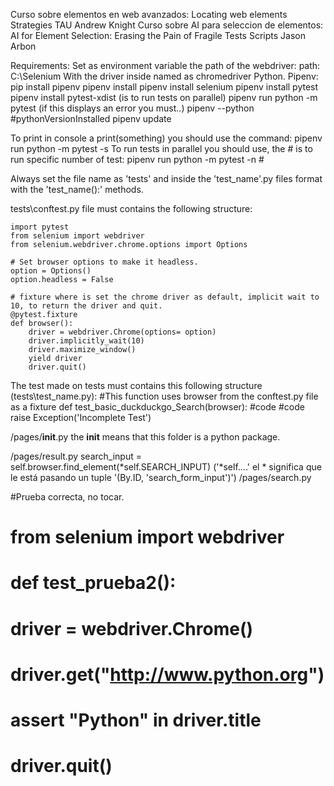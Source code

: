 Curso sobre elementos en web avanzados: Locating web elements Strategies TAU Andrew Knight
Curso sobre AI para seleccion de elementos: AI for Element Selection: Erasing the Pain of Fragile Tests Scripts Jason Arbon

Requirements:
    Set as environment variable the path of the webdriver:
        path: C:\Selenium
        With the driver inside named as chromedriver
    Python.
    Pipenv:
        pip install pipenv
        pipenv install
        pipenv install selenium
        pipenv install pytest
        pipenv install pytest-xdist (is to run tests on parallel)
        pipenv run python -m pytest (if this displays an error you must..)
            pipenv --python #pythonVersionInstalled
            pipenv update
        

To print in console a print(something) you should use the command: pipenv run python -m pytest -s
To run tests in parallel you should use, the # is to run specific number of test: pipenv run python -m pytest -n #

Always set the file name as 'tests' and inside the 'test_name'.py files format with the 'test_name():' methods.

tests\conftest.py file must contains the following structure:

    import pytest
    from selenium import webdriver
    from selenium.webdriver.chrome.options import Options

    # Set browser options to make it headless.  
    option = Options()
    option.headless = False

    # fixture where is set the chrome driver as default, implicit wait to 10, to return the driver and quit.
    @pytest.fixture
    def browser():
        driver = webdriver.Chrome(options= option)
        driver.implicitly_wait(10)
        driver.maximize_window()
        yield driver
        driver.quit()

The test made on tests must contains this following structure (tests\test_name.py):
    #This function uses browser from the conftest.py file as a fixture
    def test_basic_duckduckgo_Search(browser):
        #code
        #code
    raise Exception('Incomplete Test')

/pages/__init__.py
the __init__ means that this folder is a python package.

/pages/result.py
search_input = self.browser.find_element(*self.SEARCH_INPUT) ('*self....' el * significa que le está pasando un tuple '(By.ID, 'search_form_input')')
/pages/search.py

#Prueba correcta, no tocar.
# from selenium import webdriver
# def test_prueba2():
#     driver = webdriver.Chrome()
#     driver.get("http://www.python.org")
#     assert "Python" in driver.title
#     driver.quit()